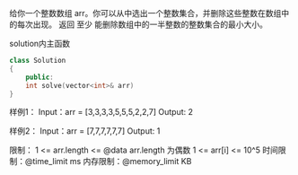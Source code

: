 给你一个整数数组 arr。你可以从中选出一个整数集合，并删除这些整数在数组中的每次出现。
返回 至少 能删除数组中的一半整数的整数集合的最小大小。

solution内主函数
```cpp
class Solution
{
    public:
    int solve(vector<int>& arr)
}
```

样例1：
Input：arr = [3,3,3,3,5,5,5,2,2,7]
Output: 2

样例2：
Input：arr = [7,7,7,7,7,7]
Output: 1

限制：
1 <= arr.length <= @data
arr.length 为偶数
1 <= arr[i] <= 10^5
时间限制：@time_limit ms
内存限制：@memory_limit KB